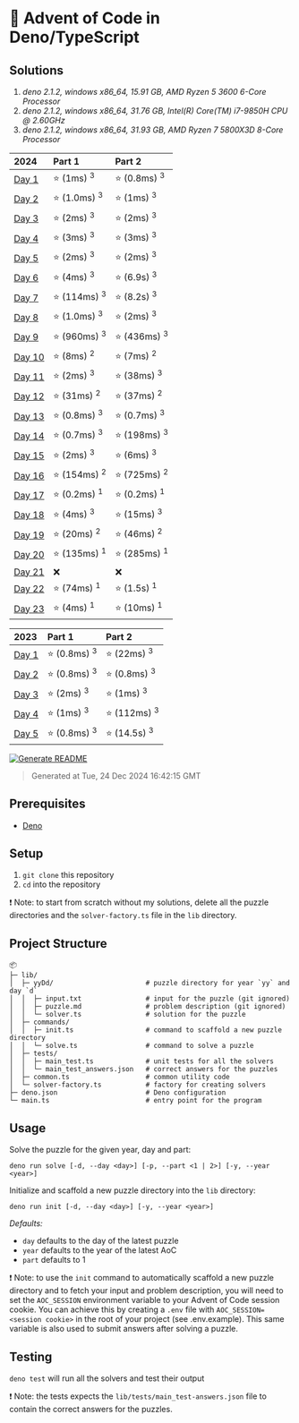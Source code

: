 # 🎄 Advent of Code in Deno/TypeScript

## Solutions

1. *deno 2.1.2, windows x86_64, 15.91 GB, AMD Ryzen 5 3600 6-Core Processor*
2. *deno 2.1.2, windows x86_64, 31.76 GB, Intel(R) Core(TM) i7-9850H CPU @ 2.60GHz*
3. *deno 2.1.2, windows x86_64, 31.93 GB, AMD Ryzen 7 5800X3D 8-Core Processor*

| 2024 | Part 1 | Part 2 |
| :--- | :--- | :--- |
| [Day 1](/lib/24D1/solver.ts) | ⭐ (1ms) <sup>3</sup> | ⭐ (0.8ms) <sup>3</sup> |
| [Day 2](/lib/24D2/solver.ts) | ⭐ (1.0ms) <sup>3</sup> | ⭐ (1ms) <sup>3</sup> |
| [Day 3](/lib/24D3/solver.ts) | ⭐ (2ms) <sup>3</sup> | ⭐ (2ms) <sup>3</sup> |
| [Day 4](/lib/24D4/solver.ts) | ⭐ (3ms) <sup>3</sup> | ⭐ (3ms) <sup>3</sup> |
| [Day 5](/lib/24D5/solver.ts) | ⭐ (2ms) <sup>3</sup> | ⭐ (2ms) <sup>3</sup> |
| [Day 6](/lib/24D6/solver.ts) | ⭐ (4ms) <sup>3</sup> | ⭐ (6.9s) <sup>3</sup> |
| [Day 7](/lib/24D7/solver.ts) | ⭐ (114ms) <sup>3</sup> | ⭐ (8.2s) <sup>3</sup> |
| [Day 8](/lib/24D8/solver.ts) | ⭐ (1.0ms) <sup>3</sup> | ⭐ (2ms) <sup>3</sup> |
| [Day 9](/lib/24D9/solver.ts) | ⭐ (960ms) <sup>3</sup> | ⭐ (436ms) <sup>3</sup> |
| [Day 10](/lib/24D10/solver.ts) | ⭐ (8ms) <sup>2</sup> | ⭐ (7ms) <sup>2</sup> |
| [Day 11](/lib/24D11/solver.ts) | ⭐ (2ms) <sup>3</sup> | ⭐ (38ms) <sup>3</sup> |
| [Day 12](/lib/24D12/solver.ts) | ⭐ (31ms) <sup>2</sup> | ⭐ (37ms) <sup>2</sup> |
| [Day 13](/lib/24D13/solver.ts) | ⭐ (0.8ms) <sup>3</sup> | ⭐ (0.7ms) <sup>3</sup> |
| [Day 14](/lib/24D14/solver.ts) | ⭐ (0.7ms) <sup>3</sup> | ⭐ (198ms) <sup>3</sup> |
| [Day 15](/lib/24D15/solver.ts) | ⭐ (2ms) <sup>3</sup> | ⭐ (6ms) <sup>3</sup> |
| [Day 16](/lib/24D16/solver.ts) | ⭐ (154ms) <sup>2</sup> | ⭐ (725ms) <sup>2</sup> |
| [Day 17](/lib/24D17/solver.ts) | ⭐ (0.2ms) <sup>1</sup> | ⭐ (0.2ms) <sup>1</sup> |
| [Day 18](/lib/24D18/solver.ts) | ⭐ (4ms) <sup>3</sup> | ⭐ (15ms) <sup>3</sup> |
| [Day 19](/lib/24D19/solver.ts) | ⭐ (20ms) <sup>2</sup> | ⭐ (46ms) <sup>2</sup> |
| [Day 20](/lib/24D20/solver.ts) | ⭐ (135ms) <sup>1</sup> | ⭐ (285ms) <sup>1</sup> |
| [Day 21](/lib/24D21/solver.ts) | ❌ | ❌ |
| [Day 22](/lib/24D22/solver.ts) | ⭐ (74ms) <sup>1</sup> | ⭐ (1.5s) <sup>1</sup> |
| [Day 23](/lib/24D23/solver.ts) | ⭐ (4ms) <sup>1</sup> | ⭐ (10ms) <sup>1</sup> |

| 2023 | Part 1 | Part 2 |
| :--- | :--- | :--- |
| [Day 1](/lib/23D1/solver.ts) | ⭐ (0.8ms) <sup>3</sup> | ⭐ (22ms) <sup>3</sup> |
| [Day 2](/lib/23D2/solver.ts) | ⭐ (0.8ms) <sup>3</sup> | ⭐ (0.8ms) <sup>3</sup> |
| [Day 3](/lib/23D3/solver.ts) | ⭐ (2ms) <sup>3</sup> | ⭐ (1ms) <sup>3</sup> |
| [Day 4](/lib/23D4/solver.ts) | ⭐ (1ms) <sup>3</sup> | ⭐ (112ms) <sup>3</sup> |
| [Day 5](/lib/23D5/solver.ts) | ⭐ (0.8ms) <sup>3</sup> | ⭐ (14.5s) <sup>3</sup> |

[![Generate README](https://github.com/mabenj/aoc-deno-ts/actions/workflows/generate-readme.yml/badge.svg)](https://github.com/mabenj/aoc-deno-ts/actions/workflows/generate-readme.yml)
> Generated at Tue, 24 Dec 2024 16:42:15 GMT

## Prerequisites

-   [Deno](https://deno.land/)

## Setup

1. `git clone` this repository
2. `cd` into the repository

❗ Note: to start from scratch without my solutions, delete all the puzzle directories and the `solver-factory.ts` file in the `lib` directory.

## Project Structure

```
📦
├─ lib/
│  ├─ yyDd/                       # puzzle directory for year `yy` and day `d`
│  │  ├─ input.txt                # input for the puzzle (git ignored)
│  │  ├─ puzzle.md                # problem description (git ignored)
│  │  └─ solver.ts                # solution for the puzzle
│  ├─ commands/
│  │  ├─ init.ts                  # command to scaffold a new puzzle directory
│  │  └─ solve.ts                 # command to solve a puzzle
│  ├─ tests/
│  │  ├─ main_test.ts             # unit tests for all the solvers
│  │  └─ main_test_answers.json   # correct answers for the puzzles
│  ├─ common.ts                   # common utility code
│  └─ solver-factory.ts           # factory for creating solvers
├─ deno.json                      # Deno configuration
└─ main.ts                        # entry point for the program
```

## Usage

Solve the puzzle for the given year, day and part:

```
deno run solve [-d, --day <day>] [-p, --part <1 | 2>] [-y, --year <year>]
```

Initialize and scaffold a new puzzle directory into the `lib` directory:

```
deno run init [-d, --day <day>] [-y, --year <year>]
```

_Defaults:_

-   `day` defaults to the day of the latest puzzle
-   `year` defaults to the year of the latest AoC
-   `part` defaults to 1

❗ Note: to use the `init` command to automatically scaffold a new puzzle directory and to fetch your input and problem description, you will need to set the `AOC_SESSION` environment variable to your Advent of Code session cookie. You can achieve this by creating a `.env` file with `AOC_SESSION=<session cookie>` in the root of your project (see .env.example). This same variable is also used to submit answers after solving a puzzle.

## Testing

`deno test` will run all the solvers and test their output

❗ Note: the tests expects the `lib/tests/main_test-answers.json` file to contain the correct answers for the puzzles.
